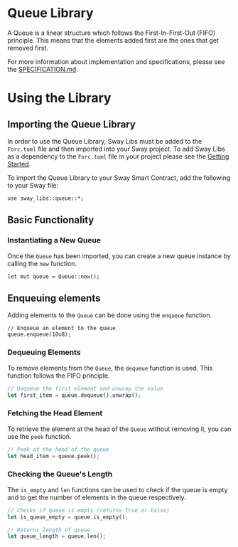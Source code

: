 # Queue Library

A Queue is a linear structure which follows the First-In-First-Out (FIFO) principle. This means that the elements added first are the ones that get removed first.

For more information about implementation and specifications, please see the [SPECIFICATION.md](../../../../../../../libs/queue/SPECIFICATION.md).

# Using the Library

## Importing the Queue Library

In order to use the Queue Library, Sway Libs must be added to the `Forc.toml` file and then imported into your Sway project. To add Sway Libs as a dependency to the `Forc.toml` file in your project please see the [Getting Started](../../../getting_started/index.md).

To import the Queue Library to your Sway Smart Contract, add the following to your Sway file:

```sway
use sway_libs::queue::*;
```

## Basic Functionality

### Instantiating a New Queue

Once the `Queue` has been imported, you can create a new queue instance by calling the `new` function.

```sway
let mut queue = Queue::new();
```

## Enqueuing elements

Adding elements to the `Queue` can be done using the `enqueue` function.

```sway
// Enqueue an element to the queue
queue.enqueue(10u8);
```

### Dequeuing Elements

To remove elements from the `Queue`, the `dequeue` function is used. This function follows the FIFO principle.

```rust
// Dequeue the first element and unwrap the value
let first_item = queue.dequeue().unwrap();
```

### Fetching the Head Element

To retrieve the element at the head of the `Queue` without removing it, you can use the `peek` function.

```rust
// Peek at the head of the queue
let head_item = queue.peek();
```

### Checking the Queue's Length

The `is_empty` and `len` functions can be used to check if the queue is empty and to get the number of elements in the queue respectively.

```rust
// Checks if queue is empty (returns True or False)
let is_queue_empty = queue.is_empty();

// Returns length of queue
let queue_length = queue.len();
```

